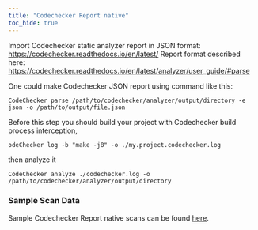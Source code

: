 ```yaml
---
title: "Codechecker Report native"
toc_hide: true
---
```

Import Codechecker static analyzer report in JSON format: https://codechecker.readthedocs.io/en/latest/
Report format described here: https://codechecker.readthedocs.io/en/latest/analyzer/user_guide/#parse

One could make Codechecker JSON report using command like this:
```shell
CodeChecker parse /path/to/codechecker/analyzer/output/directory -e json -o /path/to/output/file.json
```

Before this step you should build your project with Codechecker build process interception,
```shell
odeChecker log -b "make -j8" -o ./my.project.codechecker.log
```

then analyze it
```shell
CodeChecker analyze ./codechecker.log -o /path/to/codechecker/analyzer/output/directory
```

### Sample Scan Data
Sample Codechecker Report native scans can be found [here](https://github.com/DefectDojo/django-DefectDojo/tree/master/unittests/scans/codechecker).
